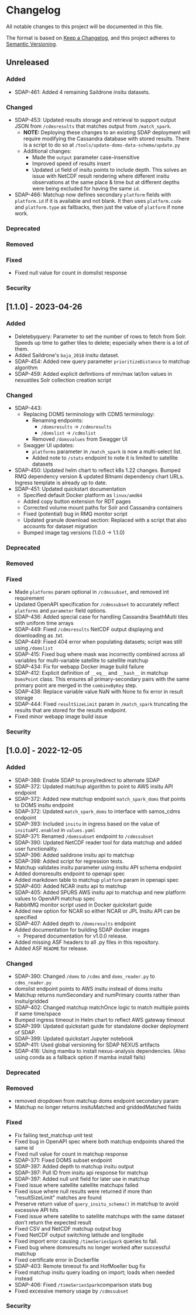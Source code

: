 # Changelog
All notable changes to this project will be documented in this file.

The format is based on [Keep a Changelog](https://keepachangelog.com/en/1.0.0/),
and this project adheres to [Semantic Versioning](https://semver.org/spec/v2.0.0.html).

## Unreleased
### Added
- SDAP-461: Added 4 remaining Saildrone insitu datasets.
### Changed
- SDAP-453: Updated results storage and retrieval to support output JSON from `/cdmsresults` that matches output from `/match_spark`.
  - **NOTE:** Deploying these changes to an existing SDAP deployment will require modifying the Cassandra database with stored results. There is a script to do so at `/tools/update-doms-data-schema/update.py`
  - Additional changes:
    - Made the `output` parameter case-insensitive
    - Improved speed of results insert
    - Updated `id` field of insitu points to include depth. This solves an issue with NetCDF result rendering where different insitu observations at the same place & time but at different depths were being excluded for having the same `id`.
- SDAP-466: Matchup now defines secondary `platform` fields with `platform.id` if it is available and not blank. It then uses `platform.code` and `platform.type` as fallbacks, then just the value of `platform` if none work.
### Deprecated
### Removed
### Fixed
- Fixed null value for count in domslist response
### Security

## [1.1.0] - 2023-04-26
### Added
- Deletebyquery: Parameter to set the number of rows to fetch from Solr. Speeds up time to gather tiles to delete; especially when there is a lot of them.
- Added Saildrone's `baja_2018` insitu dataset.
- SDAP-454: Added new query parameter `prioritizeDistance` to matchup algorithm
- SDAP-459: Added explicit definitions of min/max lat/lon values in nexustiles Solr collection creation script
### Changed
- SDAP-443:
  - Replacing DOMS terminology with CDMS terminology:
    - Renaming endpoints:
      - `/domsresults` -> `/cdmsresults`
      - `/domslist` -> `/cdmslist`
    - Removed `/domsvalues` from Swagger UI
  - Swagger UI updates:
    - `platforms` parameter in `/match_spark` is now a multi-select list.
    - Added note to `/stats` endpoint to note it is limited to satellite datasets
- SDAP-450: Updated helm chart to reflect k8s 1.22 changes. Bumped RMQ dependency version & updated Bitnami dependency chart URLs. Ingress template is already up to date.
- SDAP-451: Updated quickstart documentation
  - Specified default Docker platform as `linux/amd64`
  - Added copy button extension for RDT pages
  - Corrected volume mount paths for Solr and Cassandra containers
  - Fixed (potential) bug in RMQ monitor script
  - Updated granule download section: Replaced with a script that also accounts for dataset migration
  - Bumped image tag versions (1.0.0 -> 1.1.0)
### Deprecated
### Removed
### Fixed
- Made `platforms` param optional in `/cdmssubset`, and removed int requirement
- Updated OpenAPI specification for `/cdmssubset` to accurately reflect `platforms` and `parameter` field options.
- SDAP-436: Added special case for handling Cassandra SwathMulti tiles with uniform time arrays
- SDAP-449: Fixed `/cdmsresults` NetCDF output displaying and downloading as .txt. 
- SDAP-449: Fixed 404 error when populating datasets; script was still using `/domslist`
- SDAP-415: Fixed bug where mask was incorrectly combined across all variables for multi-variable satellite to satellite matchup
- SDAP-434: Fix for webapp Docker image build failure
- SDAP-412: Explicit definition of `__eq__` and `__hash__` in matchup `DomsPoint` class. This ensures all primary-secondary pairs with the same primary point are merged in the `combineByKey` step.
- SDAP-438: Replace variable value NaN with None to fix error in result storage
- SDAP-444: Fixed `resultSizeLimit` param in `/match_spark` truncating the results that are stored for the results endpoint.
- Fixed minor webapp image build issue
### Security

## [1.0.0] - 2022-12-05
### Added
- SDAP-388: Enable SDAP to proxy/redirect to alternate SDAP
- SDAP-372: Updated matchup algorithm to point to AWS insitu API endpoint
- SDAP-372: Added new matchup endpoint `match_spark_doms` that points to DOMS insitu endpoint
- SDAP-372: Updated `match_spark_doms` to interface with samos_cdms endpoint 
- SDAP-393: Included `insitu` in ingress based on the value of `insituAPI.enabled` in `values.yaml`
- SDAP-371: Renamed `/domssubset` endpoint to `/cdmssubset`
- SDAP-390: Updated NetCDF reader tool for data matchup and added user functionality.
- SDAP-396: Added saildrone insitu api to matchup
- SDAP-398: Added script for regression tests.
- Matchup validates insitu parameter using insitu API schema endpoint
- Added domsresults endpoint to openapi spec
- Added markdown table to matchup `platform` param in openapi spec
- SDAP-400: Added NCAR insitu api to matchup
- SDAP-405: Added SPURS AWS insitu api to matchup and new platform values to OpenAPI matchup spec
- RabbitMQ monitor script used in Docker quickstart guide
- Added new option for NCAR so either NCAR or JPL Insitu API can be specified
- SDAP-407: Added depth to `/domsresults` endpoint
- Added documentation for building SDAP docker images
  - Prepared documentation for v1.0.0 release.
- Added missing ASF headers to all .py files in this repository.
- Added ASF `README` for release.
### Changed
- SDAP-390: Changed `/doms` to `/cdms` and `doms_reader.py` to `cdms_reader.py`
- domslist endpoint points to AWS insitu instead of doms insitu
- Matchup returns numSecondary and numPrimary counts rather than insitu/gridded
- SDAP-402: Changed matchup matchOnce logic to match multiple points if same time/space
- Bumped ingress timeout in Helm chart to reflect AWS gateway timeout
- SDAP-399: Updated quickstart guide for standalone docker deployment of SDAP.
- SDAP-399: Updated quickstart Jupyter notebook
- SDAP-411: Used global versioning for SDAP NEXUS artifacts
- SDAP-416: Using mamba to install nexus-analysis dependencies. (Also using conda as a fallback option if mamba install fails)
### Deprecated
### Removed
- removed dropdown from matchup doms endpoint secondary param
- Matchup no longer returns insituMatched and griddedMatched fields
### Fixed
- Fix failing test_matchup unit test
- Fixed bug in OpenAPI spec where both matchup endpoints shared the same id
- Fixed null value for count in matchup response
- SDAP-371: Fixed DOMS subset endpoint
- SDAP-397: Added depth to matchup insitu output
- SDAP-397: Pull ID from insitu api response for matchup
- SDAP-397: Added null unit field for later use in matchup
- Fixed issue where satellite satellite matchups failed
- Fixed issue where null results were returned if more than "resultSizeLimit" matches are found
- Preserve return value of `query_insitu_schema()` in matchup to avoid excessive API hits 
- Fixed issue where satellite to satellite matchups with the same dataset don't return the expected result
- Fixed CSV and NetCDF matchup output bug
- Fixed NetCDF output switching latitude and longitude
- Fixed import error causing `/timeSeriesSpark` queries to fail.
- Fixed bug where domsresults no longer worked after successful matchup
- Fixed certificate error in Dockerfile
- SDAP-403: Remote timeout fix and HofMoeller bug fix
- Fixed matchup insitu query loading on import; loads when needed instead
- SDAP-406: Fixed `/timeSeriesSpark`comparison stats bug
- Fixed excessive memory usage by `/cdmssubset`
### Security


